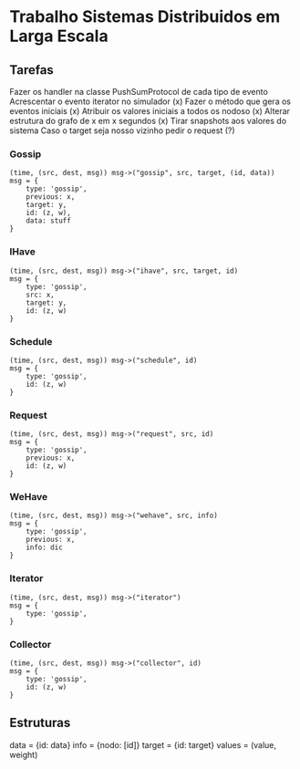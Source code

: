 # Trabalho Sistemas Distribuidos em Larga Escala

## Tarefas

Fazer os handler na classe PushSumProtocol de cada tipo de evento
Acrescentar o evento iterator no simulador (x)
Fazer o método que gera os eventos iniciais (x)
Atribuir os valores iniciais a todos os nodoso (x)
Alterar estrutura do grafo de x em x segundos (x)
Tirar snapshots aos valores do sistema
Caso o target seja nosso vizinho pedir o request (?)

### Gossip

    (time, (src, dest, msg)) msg->("gossip", src, target, (id, data))
    msg = {
        type: 'gossip',
        previous: x,
        target: y,
        id: (z, w),
        data: stuff
    }

### IHave

    (time, (src, dest, msg)) msg->("ihave", src, target, id)
    msg = {
        type: 'gossip',
        src: x,
        target: y,
        id: (z, w)
    }

### Schedule

    (time, (src, dest, msg)) msg->("schedule", id)
    msg = {
        type: 'gossip',
        id: (z, w)
    }

### Request

    (time, (src, dest, msg)) msg->("request", src, id)
    msg = {
        type: 'gossip',
        previous: x,
        id: (z, w)
    }

### WeHave

    (time, (src, dest, msg)) msg->("wehave", src, info)
    msg = {
        type: 'gossip',
        previous: x,
        info: dic
    }

### Iterator

    (time, (src, dest, msg)) msg->("iterator")
    msg = {
        type: 'gossip',
    }

### Collector

    (time, (src, dest, msg)) msg->("collector", id)
    msg = {
        type: 'gossip',
        id: (z, w)
    }

## Estruturas

data = {id: data}
info = {nodo: [id]}
target = {id: target}
values = (value, weight)

